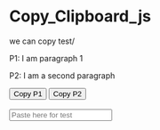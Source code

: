 # Copy_Clipboard_js
we can copy test/


<html>
<body>
<p id="p1">P1: I am paragraph 1</p>
<p id="p2">P2: I am a second paragraph</p>
<button onclick="copyToClipboard('#p1')">Copy P1</button>
<button onclick="copyToClipboard('#p2')">Copy P2</button>
<br/><br/><input type="text" placeholder="Paste here for test" />
</body>
<script src="https://ajax.googleapis.com/ajax/libs/jquery/1.11.1/jquery.min.js"></script>
<script>
function copyToClipboard(element) {
  var $temp = $("<input>");
  $("body").append($temp);
  $temp.val($(element).text()).select();
  document.execCommand("copy");
  $temp.remove();
}
</script>

</html>
